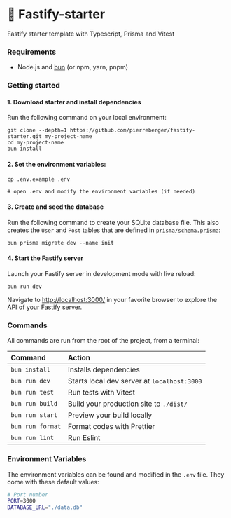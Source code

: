 # 🚀 Fastify-starter

Fastify starter template with Typescript, Prisma and Vitest

### Requirements

- Node.js and [bun](https://bun.sh) (or npm, yarn, pnpm)

### Getting started

#### 1. Download starter and install dependencies

Run the following command on your local environment:

```shell
git clone --depth=1 https://github.com/pierreberger/fastify-starter.git my-project-name
cd my-project-name
bun install
```

#### 2. Set the environment variables:

```shell
cp .env.example .env

# open .env and modify the environment variables (if needed)
```

#### 3. Create and seed the database

Run the following command to create your SQLite database file. This also creates
the `User` and `Post` tables that are defined in
[`prisma/schema.prisma`](./prisma/schema.prisma):

```shell
bun prisma migrate dev --name init
```

#### 4. Start the Fastify server

Launch your Fastify server in development mode with live reload:

```shell
bun run dev
```

Navigate to [http://localhost:3000/](http://localhost:3000/) in your favorite
browser to explore the API of your Fastify server.

### Commands

All commands are run from the root of the project, from a terminal:

| Command          | Action                                      |
| :--------------- | :------------------------------------------ |
| `bun install`    | Installs dependencies                       |
| `bun run dev`    | Starts local dev server at `localhost:3000` |
| `bun run test`   | Run tests with Vitest                       |
| `bun run build`  | Build your production site to `./dist/`     |
| `bun run start`  | Preview your build locally                  |
| `bun run format` | Format codes with Prettier                  |
| `bun run lint`   | Run Eslint                                  |

### Environment Variables

The environment variables can be found and modified in the `.env` file. They
come with these default values:

```bash
# Port number
PORT=3000
DATABASE_URL="./data.db"
```
